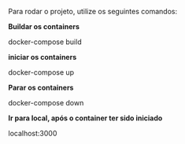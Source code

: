 Para rodar o projeto, utilize os seguintes comandos: 



**Buildar os containers**



docker-compose build



**iniciar os containers**



docker-compose up



**Parar os containers**



docker-compose down



**Ir para local, após o container ter sido iniciado**



localhost:3000
